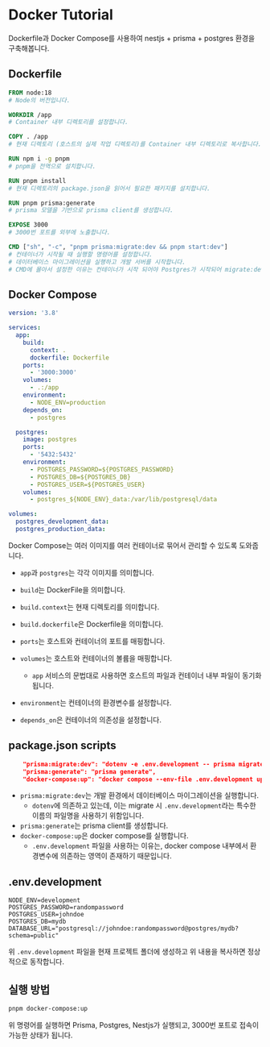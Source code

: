 # Docker Tutorial

Dockerfile과 Docker Compose를 사용하여 nestjs + prisma + postgres 환경을 구축해봅니다.

## Dockerfile

```Dockerfile
FROM node:18
# Node의 버전입니다.

WORKDIR /app
# Container 내부 디렉토리를 설정합니다.

COPY . /app
# 현재 디렉토리 (호스트의 실제 작업 디렉토리)를 Container 내부 디렉토리로 복사합니다.

RUN npm i -g pnpm
# pnpm을 전역으로 설치합니다.

RUN pnpm install
# 현재 디렉토리의 package.json을 읽어서 필요한 패키지를 설치합니다.

RUN pnpm prisma:generate
# prisma 모델을 기반으로 prisma client를 생성합니다.

EXPOSE 3000
# 3000번 포트를 외부에 노출합니다.

CMD ["sh", "-c", "pnpm prisma:migrate:dev && pnpm start:dev"]
# 컨테이너가 시작될 때 실행할 명령어를 설정합니다.
# 데이터베이스 마이그레이션을 실행하고 개발 서버를 시작합니다.
# CMD에 몰아서 설정한 이유는 컨테이너가 시작 되어야 Postgres가 시작되어 migrate:dev 명령어를 수행할 수 있기 때문입니다.
```

## Docker Compose

```yaml
version: '3.8'

services:
  app:
    build:
      context: .
      dockerfile: Dockerfile
    ports:
      - '3000:3000'
    volumes:
      - .:/app
    environment:
      - NODE_ENV=production
    depends_on:
      - postgres

  postgres:
    image: postgres
    ports:
      - '5432:5432'
    environment:
      - POSTGRES_PASSWORD=${POSTGRES_PASSWORD}
      - POSTGRES_DB=${POSTGRES_DB}
      - POSTGRES_USER=${POSTGRES_USER}
    volumes:
      - postgres_${NODE_ENV}_data:/var/lib/postgresql/data

volumes:
  postgres_development_data:
  postgres_production_data:
```

Docker Compose는 여러 이미지를 여러 컨테이너로 묶어서 관리할 수 있도록 도와줍니다.

- `app`과 `postgres`는 각각 이미지를 의미합니다.

- `build`는 DockerFile을 의미합니다.
- `build.context`는 현재 디렉토리를 의미합니다.
- `build.dockerfile`은 Dockerfile을 의미합니다.

- `ports`는 호스트와 컨테이너의 포트를 매핑합니다.
- `volumes`는 호스트와 컨테이너의 볼륨을 매핑합니다.
  - `app` 서비스의 문법대로 사용하면 호스트의 파일과 컨테이너 내부 파일이 동기화 됩니다.
- `environment`는 컨테이너의 환경변수를 설정합니다.
- `depends_on`은 컨테이너의 의존성을 설정합니다.

## package.json scripts

```json
    "prisma:migrate:dev": "dotenv -e .env.development -- prisma migrate dev --name init",
    "prisma:generate": "prisma generate",
    "docker-compose:up": "docker compose --env-file .env.development up -d"
```

- `prisma:migrate:dev`는 개발 환경에서 데이터베이스 마이그레이션을 실행합니다.
  - `dotenv`에 의존하고 있는데, 이는 migrate 시 `.env.development`라는 특수한 이름의 파일명을 사용하기 위함입니다.
- `prisma:generate`는 prisma client를 생성합니다.
- `docker-compose:up`은 docker compose를 실행합니다.
  - `.env.development` 파일을 사용하는 이유는, docker compose 내부에서 환경변수에 의존하는 영역이 존재하기 때문입니다.

## .env.development

```.env
NODE_ENV=development
POSTGRES_PASSWORD=randompassword
POSTGRES_USER=johndoe
POSTGRES_DB=mydb
DATABASE_URL="postgresql://johndoe:randompassword@postgres/mydb?schema=public"
```

위 `.env.development` 파일을 현재 프로젝트 폴더에 생성하고 위 내용을 복사하면 정상적으로 동작합니다.

## 실행 방법

```bash
pnpm docker-compose:up
```

위 명령어를 실행하면 Prisma, Postgres, Nestjs가 실행되고, 3000번 포트로 접속이 가능한 상태가 됩니다.
